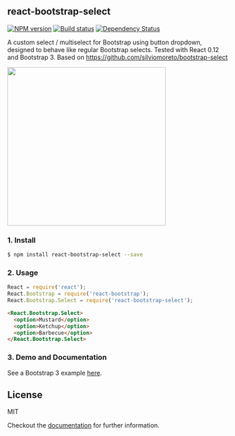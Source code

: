 ## react-bootstrap-select

[![NPM version][npm-image]][npm-url]
[![Build status][ci-image]][ci-url]
[![Dependency Status][daviddm-image]][daviddm-url]

A custom select / multiselect for Bootstrap using button dropdown, designed to
behave like regular Bootstrap selects.  Tested with React 0.12 and Bootstrap 3.
Based on https://github.com/silviomoreto/bootstrap-select

<img src="http://cdn.tjw.io/videos/react-bootstrap-select-demo.gif" height="360px" />

### 1. Install
```sh
$ npm install react-bootstrap-select --save
```

### 2. Usage
```js
React = require('react');
React.Bootstrap = require('react-bootstrap');
React.Bootstrap.Select = require('react-bootstrap-select');
```
```html
<React.Bootstrap.Select>
  <option>Mustard</option>
  <option>Ketchup</option>
  <option>Barbecue</option>
</React.Bootstrap.Select>
```

### 3. Demo and Documentation

See a Bootstrap 3 example [here](http://tjwebb.github.io/react-bootstrap-select).

## License
MIT

Checkout the [documentation](http://tjwebb.github.io/react-bootstrap-select) for further information.

[npm-image]: https://img.shields.io/npm/v/react-bootstrap-select.svg?style=flat-square
[npm-url]: https://npmjs.org/package/react-bootstrap-select
[sails-logo]: http://cdn.tjw.io/images/sails-logo.png
[sails-url]: https://sailsjs.org
[ci-image]: https://img.shields.io/circleci/project/tjwebb/react-bootstrap-select.svg?style=flat-square
[ci-url]: https://circleci.com/gh/tjwebb/react-bootstrap-select
[daviddm-image]: http://img.shields.io/david/tjwebb/react-bootstrap-select.svg?style=flat-square
[daviddm-url]: https://david-dm.org/tjwebb/react-bootstrap-select
